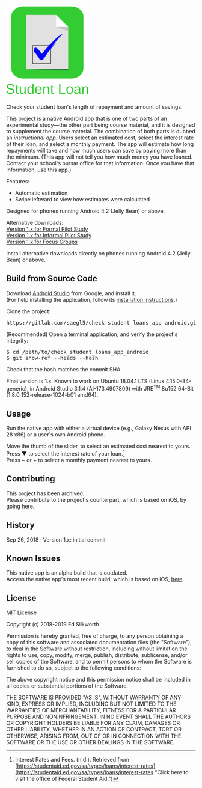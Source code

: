 <snippet>
<content>
 
# ![Alt](/app_icon_and_logo.png "Check Student Loans")

Check your student loan's length of repayment and amount of savings.<p>

This project is a native Android app that is one of two parts of an experimental study&mdash;the other part being course material, and it is designed to supplement the course material.
The combination of both parts is dubbed an *instructional app*. Users select an estimated cost, select the interest rate of their loan, and select a monthly payment. 
The app will estimate how long repayments will take and how much users can save by paying more than the minimum.
(This app will not tell you how much money you have loaned. Contact your school's bursar office for that information. Once you have that information, use this app.)<p>

Features:
* Automatic estimation
* Swipe leftward to view how estimates were calculated

Designed for phones running Android 4.2 (Jelly Bean) or above.<p>

Alternative downloads:<br>
[Version 1.x for Formal Pilot Study](/Archives/formal_pilot_study.apk "Click here to access the download link.")<br>
[Version 1.x for Informal Pilot Study](/Archives/informal_pilot_study.apk "Click here to access the download link.")<br>
[Version 1.x for Focus Groups](/Archives/focus_groups.apk "Click here to access the download link.")<p>

Install alternative downloads directly on phones running Android 4.2 (Jelly Bean) or above.


## Build from Source Code

Download [Android Studio](https://developer.android.com/studio/ "Click here to access the download link.") from Google, and install it.<br>
(For help installing the application, follow its [installation instructions](https://developer.android.com/studio/install "Click here to access the instructions.").)<p>

Clone the project:
<pre>
https://gitlab.com/saegl5/check_student_loans_app_android.git
</pre>

(Recommended) Open a terminal application, and verify the project's integrity:
<pre>
$ cd /path/to/check_student_loans_app_android
$ git show-ref --heads --hash
</pre>
Check that the hash matches the commit SHA.<p>

Final version is 1.x. Known to work on Ubuntu 18.04.1 LTS (Linux 4.15.0-34-generic), in Android Studio 3.1.4 (AI-173.4907809) with JRE<sup>TM</sup> 8u152 64-Bit (1.8.0_152-release-1024-b01 amd64).


## Usage

Run the native app with either a virtual device (e.g., Galaxy Nexus with API 28 x86) or a user's own Android phone.<p>

Move the thumb of the slider, to select an estimated cost nearest to yours.<br>
Press &#x25BC; to select the interest rate of your loan.[^1]<br>
Press &minus; or &#43; to select a monthly payment nearest to yours.<p>

## Contributing

This project has been archived.<br>
Please contribute to the project's counterpart, which is based on iOS, by going [here](https://gitlab.com/saegl5/check_student_loans_app_ios "Click here to access the most recent iOS build.").<p>

## History

Sep 26, 2018 &middot; Version 1.x: initial commit

## Known Issues

This native app is an alpha build that is outdated.<br>
Access the native app's most recent build, which is based on iOS, [here](https://gitlab.com/saegl5/check_student_loans_app_ios "Click here to access the most recent build.").<p>


## License

MIT License

Copyright (c) 2018-2019 Ed Silkworth

Permission is hereby granted, free of charge, to any person obtaining a copy
of this software and associated documentation files (the "Software"), to deal
in the Software without restriction, including without limitation the rights
to use, copy, modify, merge, publish, distribute, sublicense, and/or sell
copies of the Software, and to permit persons to whom the Software is
furnished to do so, subject to the following conditions:

The above copyright notice and this permission notice shall be included in all
copies or substantial portions of the Software.

THE SOFTWARE IS PROVIDED "AS IS", WITHOUT WARRANTY OF ANY KIND, EXPRESS OR
IMPLIED, INCLUDING BUT NOT LIMITED TO THE WARRANTIES OF MERCHANTABILITY,
FITNESS FOR A PARTICULAR PURPOSE AND NONINFRINGEMENT. IN NO EVENT SHALL THE
AUTHORS OR COPYRIGHT HOLDERS BE LIABLE FOR ANY CLAIM, DAMAGES OR OTHER
LIABILITY, WHETHER IN AN ACTION OF CONTRACT, TORT OR OTHERWISE, ARISING FROM,
OUT OF OR IN CONNECTION WITH THE SOFTWARE OR THE USE OR OTHER DEALINGS IN THE
SOFTWARE.

[^1]: Interest Rates and Fees. (n.d.). Retrieved from [https://studentaid.ed.gov/sa/types/loans/interest-rates](https://studentaid.ed.gov/sa/types/loans/interest-rates "Click here to visit the office of Federal Student Aid.")


</content>
</snippet>
